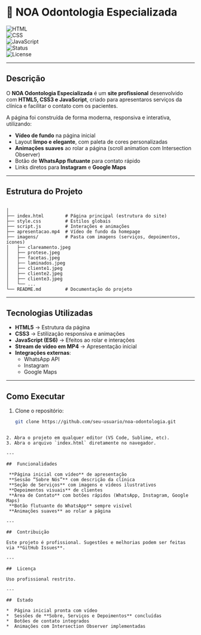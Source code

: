# 🦷 NOA Odontologia Especializada  

![HTML](https://img.shields.io/badge/HTML-5-orange?logo=html5)  
![CSS](https://img.shields.io/badge/CSS-3-blue?logo=css3)  
![JavaScript](https://img.shields.io/badge/JavaScript-ES6-yellow?logo=javascript)  
![Status](https://img.shields.io/badge/status-%20Concluido-brightgreen)  
![License](https://img.shields.io/badge/license-Profissional-red)  

---

##  Descrição  
O **NOA Odontologia Especializada** é um **site profissional** desenvolvido com **HTML5, CSS3 e JavaScript**, criado para
apresentaros serviços da clínica e facilitar o contato com os pacientes.  

A página foi construída de forma moderna, responsiva e interativa, utilizando:  
-  **Vídeo de fundo** na página inicial  
-  Layout **limpo e elegante**, com paleta de cores personalizadas  
-  **Animações suaves** ao rolar a página (scroll animation com Intersection Observer)  
-  Botão de **WhatsApp flutuante** para contato rápido  
-  Links diretos para **Instagram** e **Google Maps**  

---

##  Estrutura do Projeto
```

│
├── index.html        # Página principal (estrutura do site)
├── style.css         # Estilos globais
├── script.js         # Interações e animações
├── apresentacao.mp4  # Vídeo de fundo da homepage
├── imagens/          # Pasta com imagens (serviços, depoimentos, ícones)
│   ├── clareamento.jpeg
│   ├── protese.jpeg
│   ├── facetas.jpeg
│   ├── laminados.jpeg
│   ├── cliente1.jpeg
│   ├── cliente2.jpeg
│   ├── cliente3.jpeg
│   └── ...
└── README.md         # Documentação do projeto

````

---

##  Tecnologias Utilizadas  
- **HTML5** → Estrutura da página  
- **CSS3** → Estilização responsiva e animações  
- **JavaScript (ES6)** → Efeitos ao rolar e interações  
- **Stream de vídeo em MP4** → Apresentação inicial  
- **Integrações externas**:  
  - WhatsApp API  
  - Instagram  
  - Google Maps  

---

##  Como Executar  
1. Clone o repositório:  
   ```bash
   git clone https://github.com/seu-usuario/noa-odontologia.git
````

2. Abra o projeto em qualquer editor (VS Code, Sublime, etc).
3. Abra o arquivo `index.html` diretamente no navegador.

---

##  Funcionalidades

 **Página inicial com vídeo** de apresentação
 **Sessão “Sobre Nós”** com descrição da clínica
 **Seção de Serviços** com imagens e vídeos ilustrativos
 **Depoimentos visuais** de clientes
 **Área de Contato** com botões rápidos (WhatsApp, Instagram, Google Maps)
 **Botão flutuante do WhatsApp** sempre visível
 **Animações suaves** ao rolar a página

---

##  Contribuição

Este projeto é profissional. Sugestões e melhorias podem ser feitas via **GitHub Issues**.

---

##  Licença

Uso profissional restrito.

---

##  Estado

*  Página inicial pronta com vídeo
*  Sessões de **Sobre, Serviços e Depoimentos** concluídas
*  Botões de contato integrados
*  Animações com Intersection Observer implementadas
